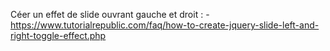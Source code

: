 Céer un effet de slide ouvrant gauche et droit : 
        - https://www.tutorialrepublic.com/faq/how-to-create-jquery-slide-left-and-right-toggle-effect.php
